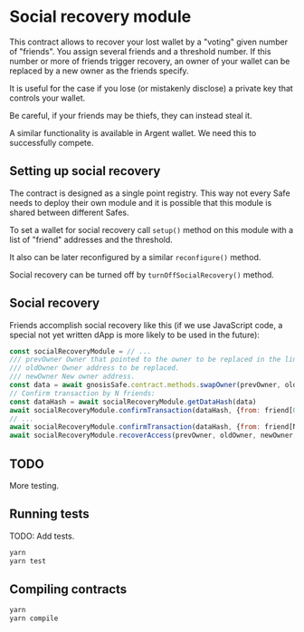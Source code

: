 # Social recovery module

This contract allows to recover your lost wallet by a "voting" given number of "friends".
You assign several friends and a threshold number. If this number or more of friends
trigger recovery, an owner of your wallet can be replaced by a new owner as the friends specify.

It is useful for the case if you lose (or mistakenly disclose) a private key that controls your wallet.

Be careful, if your friends may be thiefs, they can instead steal it.

A similar functionality is available in Argent wallet. We need this to successfully compete.

## Setting up social recovery

The contract is designed as a single point registry. This way not every Safe needs to deploy their own module and it is possible that this module is shared between different Safes.

To set a wallet for social recovery call `setup()` method on this module with a list of "friend" addresses and the threshold.

It also can be later reconfigured by a similar `reconfigure()` method.

Social recovery can be turned off by `turnOffSocialRecovery()` method.

## Social recovery

Friends accomplish social recovery like this (if we use JavaScript code, a special not yet written dApp is more likely to be used in the future):

```javascript
const socialRecoveryModule = // ...
/// prevOwner Owner that pointed to the owner to be replaced in the linked list.
/// oldOwner Owner address to be replaced.
/// newOwner New owner address.
const data = await gnosisSafe.contract.methods.swapOwner(prevOwner, oldOwner, newOwner).encodeABI()
// Confirm transaction by N friends:
const dataHash = await socialRecoveryModule.getDataHash(data)
await socialRecoveryModule.confirmTransaction(dataHash, {from: friend[0]})
// ...
await socialRecoveryModule.confirmTransaction(dataHash, {from: friend[N-2]})
await socialRecoveryModule.recoverAccess(prevOwner, oldOwner, newOwner, {from: friend[N-1]})
```

## TODO

More testing.

## Running tests

TODO: Add tests.

```bash
yarn
yarn test
```

## Compiling contracts
```bash
yarn
yarn compile
```